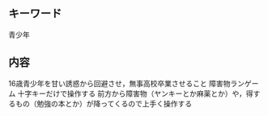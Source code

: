 ## キーワード
青少年

## 内容
16歳青少年を甘い誘惑から回避させ，無事高校卒業させること
障害物ランゲーム
十字キーだけで操作する
前方から障害物（ヤンキーとか麻薬とか）や，得するもの（勉強の本とか）が降ってくるので上手く操作する